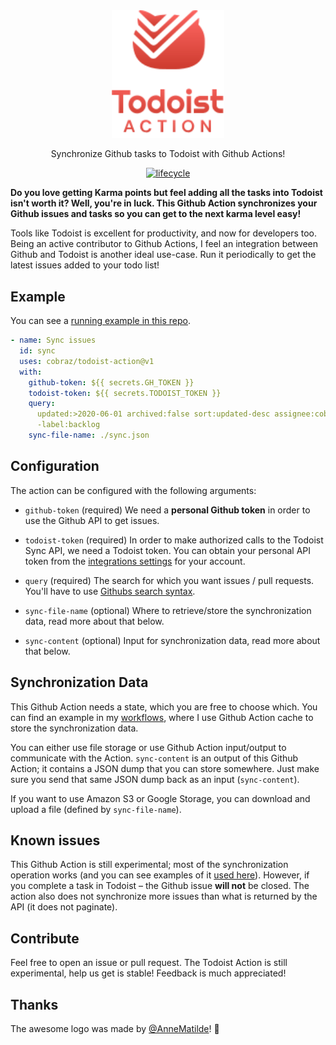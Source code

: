 <div align="center">
  <img width="180" src="./.github/assets/header.svg" alt="Todoist Githug Action">
  
  Synchronize Github tasks to Todoist with Github Actions!

[![lifecycle](https://img.shields.io/badge/lifecycle-experimental-orange.svg)](https://www.tidyverse.org/lifecycle/#experimental)

</div>

**Do you love getting Karma points but feel adding all the tasks into Todoist
isn't worth it? Well, you're in luck. This Github Action synchronizes your
Github issues and tasks so you can get to the next karma level easy!**

Tools like Todoist is excellent for productivity, and now for developers too.
Being an active contributor to Github Actions, I feel an integration between
Github and Todoist is another ideal use-case. Run it periodically to get the
latest issues added to your todo list!

## Example

You can see a [running example in this repo][workflows].

```yml
- name: Sync issues
  id: sync
  uses: cobraz/todoist-action@v1
  with:
    github-token: ${{ secrets.GH_TOKEN }}
    todoist-token: ${{ secrets.TODOIST_TOKEN }}
    query:
      updated:>2020-06-01 archived:false sort:updated-desc assignee:cobraz
      -label:backlog
    sync-file-name: ./sync.json
```

## Configuration

The action can be configured with the following arguments:

- `github-token` (required) We need a **personal Github token** in order to use
  the Github API to get issues.

- `todoist-token` (required) In order to make authorized calls to the Todoist
  Sync API, we need a Todoist token. You can obtain your personal API token from
  the [integrations settings](https://todoist.com/prefs/integrations) for your
  account.

- `query` (required) The search for which you want issues / pull requests.
  You'll have to use [Githubs search syntax][search-syntax].

- `sync-file-name` (optional) Where to retrieve/store the synchronization data,
  read more about that below.

- `sync-content` (optional) Input for synchronization data, read more about that
  below.

## Synchronization Data

This Github Action needs a state, which you are free to choose which. You can
find an example in my [workflows][], where I use Github Action cache to store the
synchronization data.

You can either use file storage or use Github Action input/output to communicate
with the Action. `sync-content` is an output of this Github Action; it contains
a JSON dump that you can store somewhere. Just make sure you send that same JSON
dump back as an input (`sync-content`).

If you want to use Amazon S3 or Google Storage, you can download and upload a
file (defined by `sync-file-name`).

## Known issues

This Github Action is still experimental; most of the synchronization operation
works (and you can see examples of it [used here][actions]). However, if you
complete a task in Todoist – the Github issue **will not** be closed. The action
also does not synchronize more issues than what is returned by the API (it does
not paginate).

## Contribute

Feel free to open an issue or pull request. The Todoist Action is still
experimental, help us get is stable! Feedback is much appreciated!

## Thanks

The awesome logo was made by [@AnneMatilde](https://github.com/annematilde)! 🙏

[workflows]: https://github.com/cobraz/todoist-action/blob/main/.github/workflows/schedule.yaml
[actions]: https://github.com/cobraz/todoist-action/actions
[search-syntax]: https://docs.github.com/en/github/searching-for-information-on-github/searching-issues-and-pull-requests
